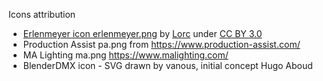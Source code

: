 Icons attribution

- [Erlenmeyer icon erlenmeyer.png](https://game-icons.net/1x1/lorc/erlenmeyer.html) by [Lorc](https://lorcblog.blogspot.com/) under [CC BY 3.0](https://creativecommons.org/licenses/by/3.0/)
- Production Assist pa.png from https://www.production-assist.com/
- MA Lighting ma.png https://www.malighting.com/
- BlenderDMX icon - SVG drawn by vanous, initial concept Hugo Aboud
